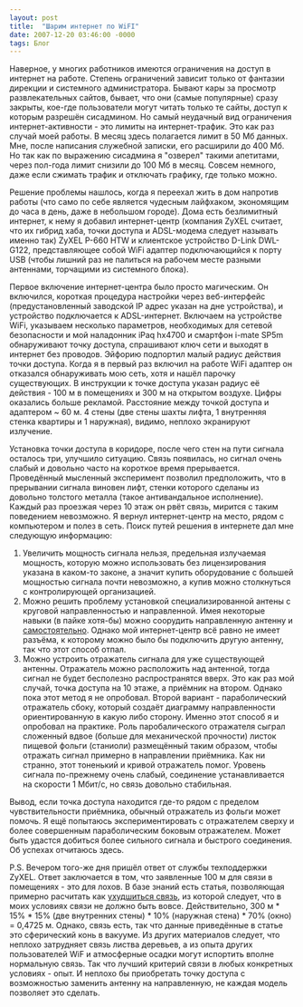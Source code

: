 ```yaml
---
layout: post
title:  "Шарим интернет по WiFI"
date: 2007-12-20 03:46:00 -0000
tags: Блог 
---
```


Наверное, у многих работников имеются ограничения на доступ в интернет на работе. Степень ограничений зависит только от фантазии дирекции и системного администратора. Бывают кары за просмотр развлекательных сайтов, бывает, что они (самые популярные) сразу закрыты, кое-где пользователи могут читать только те сайты, доступ к которым разрешён сисадмином. Но самый неудачный вид ограничения интернет-активности - это лимиты на интернет-трафик. Это как раз случай моей работы. В месяц здесь полагается лимит в 50 Мб данных. Мне, после написания служебной записки, его расширили до 400 Мб. Но так как по выражению сисадмина я "озверел" такими апетитами, через пол-года лимит снизили до 100 Мб в месяц. Совсем немного, даже если сжимать трафик и отключать графику, где только можно.

Решение проблемы нашлось, когда я переехал жить в дом напротив работы (что само по себе является чудесным лайфхаком, экономящим до часа в день, даже в небольшом городе). Дома есть безлимитный интернет, к нему я добавил интернет-центр (компания ZyXEL считает, что их гибрид хаба, точки доступа и ADSL-модема следует называть именно так) ZyXEL P-660 HTW и клиентское устройство D-Link DWL-G122, представляющее собой WiFi адаптер подключающийся к порту USB (чтобы лишний раз не палиться на рабочем месте разными антеннами, торчащими из системного блока). 

Первое включение интернет-центра было просто магическим. Он включился, короткая процедура настройки через веб-интерфейс (предустановленный заводской IP адрес указан на дне устройства), и устройство подключается к ADSL-интернет. Включаем на устройстве WiFi, указываем несколько параметров, необходимых для сетевой безопасности и мой наладонник iPaq hx4700 и смартфон i-mate SP5m обнаруживают точку доступа, спрашивают ключ сети и выходят в интернет без проводов. Эйфорию подпортил малый радиус действия точки доступа. Когда я в первый раз включил на работе WiFi адаптер он отказался обнаруживать мою сеть, хотя и нашёл парочку существующих. В инструкции к точке доступа указан радиус её действия - 100 м в помещениях и 300 м на открытом воздухе. Цифры оказались больше рекламой. Расстояние между точкой доступа и адаптером ~ 60 м. 4 стены (две стены шахты лифта, 1 внутренняя стенка квартиры и 1 наружная), видимо, неплохо экранируют излучение.

Установка точки доступа в коридоре, после чего стен на пути сигнала осталось три, улучшило ситуацию. Связь появилась, но сигнал очень слабый и довольно часто на короткое время прерывается. Проведённый мысленный эксперимент позволил предположить, что в прерывании сигнала виновен лифт, стенки которого сделаны из довольно толстого металла (такое антивандальное исполнение). Каждый раз проезжая через 10 этаж он рвёт связь, мирится с таким поведением невозможно. Я вернул интернет-центр на место, рядом с компьютером и полез в сеть.
Поиск путей решения в интернете дал мне следующую информацию:

1) Увеличить мощность сигнала нельзя, предельная излучаемая мощность, которую можно использовать без лицензирования указана в каком-то законе, а значит купить оборудование с большей мощностью сигнала почти невозможно, а купив можно столкнуться с контролирующей организацией.
2) Можно решить проблему установкой специализированной антены с круговой направленностью и направленной. Имея некоторые навыки (в пайке хотя-бы) можно соорудить направленную антенну и [самостоятельно](http://www.wifiantenna.org.ua/). Однако мой интернет-центр всё равно не имеет разъёма, к которому можно было бы подключить другую антенну, так что этот способ отпал.
3) Можно устроить отражатель сигнала для уже существующей антенны. Отражатель можно расположить над антенной, тогда сигнал не будет бесполезно распространятся вверх. Это как раз мой случай, точка доступа на 10 этаже, а приёмник на втором. Однако пока этот метод я не опробовал. Второй вариант - параболический отражатель сбоку, который создаёт диаграмму направленности ориентированную в какую либо сторону. Именно этот способ я и опробовал на практике. Роль паробалического отражателя сыграл сложенный вдвое (больше для механической прочности) листок пищевой фольги (станиоли) размещённый таким образом, чтобы отражать сигнал примерно в направлении приёмника. Как ни странно, этот тоненький и кривой отражатель помог. Уровень сигнала по-прежнему очень слабый, соединение устанавливается на скорости 1 Мбит/с, но связь довольно стабильная.

Вывод, если точка доступа находится где-то рядом с пределом чувствительности приёмника, обычный отражатель из фольги может помочь. Я ещё попытаюсь экспериментировать с отражателем сверху и более совершенным параболическим боковым отражателем. Может быть удастся добиться более сильного сигнала и быстрого соединения. Об успехах отчитаюсь здесь.

P.S. Вечером того-же дня пришёл ответ от службы техподдержки ZyXEL. Ответ заключается в том, что заявленные 100 м для связи в помещениях - это для лохов. В базе знаний есть статья, позволяющая примерно расчитать как [ухудшиться связь](http://zyxel.ru/content/support/knowledgebase/KB-13330), из которой следует, что в моих условиях связи не должно быть вовсе. Действительно, 300 м * 15% * 15% (две внутренних стены) * 10% (наружная стена) * 70% (окно) = 0,4725 м. Однако, связь есть, так что данные приведённые в статье это сферический конь в вакууме. Из других материалов следует, что неплохо затрудняет связь листва деревьев, а из опыта других пользователей WiF и атмосферные осадки могут испортить вполне нормальную связь. Так что лучший критерий связи в любых конкретных условиях - опыт. И неплохо бы приобретать точку доступа с возможностью заменить антенну на направленную, не каждая модель позволяет это сделать.

